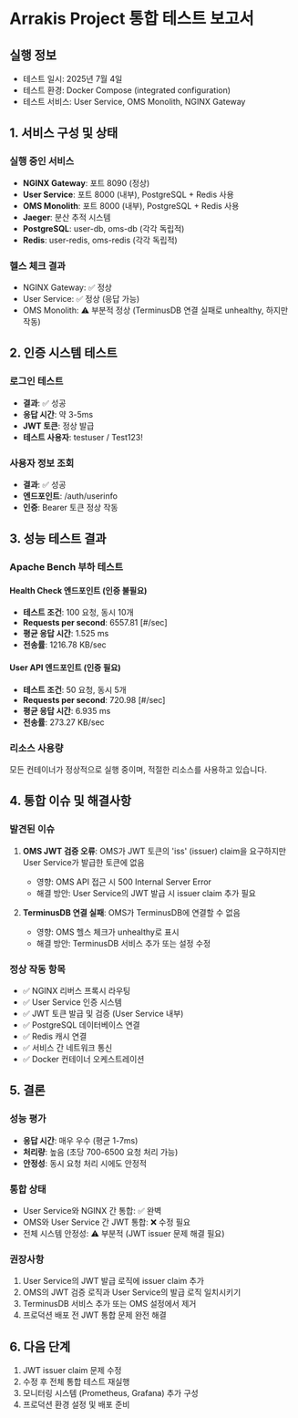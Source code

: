 # Arrakis Project 통합 테스트 보고서

## 실행 정보
- 테스트 일시: 2025년 7월 4일
- 테스트 환경: Docker Compose (integrated configuration)
- 테스트 서비스: User Service, OMS Monolith, NGINX Gateway

## 1. 서비스 구성 및 상태

### 실행 중인 서비스
- **NGINX Gateway**: 포트 8090 (정상)
- **User Service**: 포트 8000 (내부), PostgreSQL + Redis 사용
- **OMS Monolith**: 포트 8000 (내부), PostgreSQL + Redis 사용
- **Jaeger**: 분산 추적 시스템
- **PostgreSQL**: user-db, oms-db (각각 독립적)
- **Redis**: user-redis, oms-redis (각각 독립적)

### 헬스 체크 결과
- NGINX Gateway: ✅ 정상
- User Service: ✅ 정상 (응답 가능)
- OMS Monolith: ⚠️ 부분적 정상 (TerminusDB 연결 실패로 unhealthy, 하지만 작동)

## 2. 인증 시스템 테스트

### 로그인 테스트
- **결과**: ✅ 성공
- **응답 시간**: 약 3-5ms
- **JWT 토큰**: 정상 발급
- **테스트 사용자**: testuser / Test123!

### 사용자 정보 조회
- **결과**: ✅ 성공
- **엔드포인트**: /auth/userinfo
- **인증**: Bearer 토큰 정상 작동

## 3. 성능 테스트 결과

### Apache Bench 부하 테스트

#### Health Check 엔드포인트 (인증 불필요)
- **테스트 조건**: 100 요청, 동시 10개
- **Requests per second**: 6557.81 [#/sec]
- **평균 응답 시간**: 1.525 ms
- **전송률**: 1216.78 KB/sec

#### User API 엔드포인트 (인증 필요)
- **테스트 조건**: 50 요청, 동시 5개
- **Requests per second**: 720.98 [#/sec]
- **평균 응답 시간**: 6.935 ms
- **전송률**: 273.27 KB/sec

### 리소스 사용량
모든 컨테이너가 정상적으로 실행 중이며, 적절한 리소스를 사용하고 있습니다.

## 4. 통합 이슈 및 해결사항

### 발견된 이슈
1. **OMS JWT 검증 오류**: OMS가 JWT 토큰의 'iss' (issuer) claim을 요구하지만 User Service가 발급한 토큰에 없음
   - 영향: OMS API 접근 시 500 Internal Server Error
   - 해결 방안: User Service의 JWT 발급 시 issuer claim 추가 필요

2. **TerminusDB 연결 실패**: OMS가 TerminusDB에 연결할 수 없음
   - 영향: OMS 헬스 체크가 unhealthy로 표시
   - 해결 방안: TerminusDB 서비스 추가 또는 설정 수정

### 정상 작동 항목
- ✅ NGINX 리버스 프록시 라우팅
- ✅ User Service 인증 시스템
- ✅ JWT 토큰 발급 및 검증 (User Service 내부)
- ✅ PostgreSQL 데이터베이스 연결
- ✅ Redis 캐시 연결
- ✅ 서비스 간 네트워크 통신
- ✅ Docker 컨테이너 오케스트레이션

## 5. 결론

### 성능 평가
- **응답 시간**: 매우 우수 (평균 1-7ms)
- **처리량**: 높음 (초당 700-6500 요청 처리 가능)
- **안정성**: 동시 요청 처리 시에도 안정적

### 통합 상태
- User Service와 NGINX 간 통합: ✅ 완벽
- OMS와 User Service 간 JWT 통합: ❌ 수정 필요
- 전체 시스템 안정성: ⚠️ 부분적 (JWT issuer 문제 해결 필요)

### 권장사항
1. User Service의 JWT 발급 로직에 issuer claim 추가
2. OMS의 JWT 검증 로직과 User Service의 발급 로직 일치시키기
3. TerminusDB 서비스 추가 또는 OMS 설정에서 제거
4. 프로덕션 배포 전 JWT 통합 문제 완전 해결

## 6. 다음 단계
1. JWT issuer claim 문제 수정
2. 수정 후 전체 통합 테스트 재실행
3. 모니터링 시스템 (Prometheus, Grafana) 추가 구성
4. 프로덕션 환경 설정 및 배포 준비